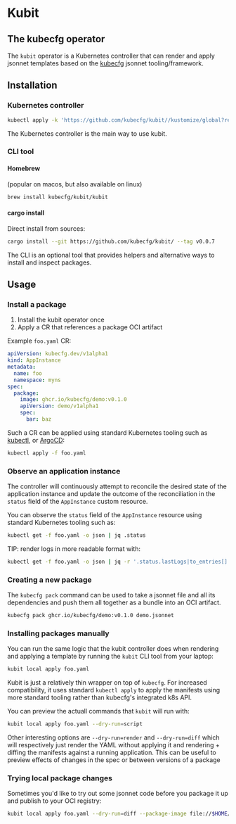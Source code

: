 # Kubit

## The kubecfg operator

The `kubit` operator is a Kubernetes controller that can render and apply jsonnet templates based on the [kubecfg](https://github.com/kubecfg/kubecfg) jsonnet tooling/framework.


## Installation

### Kubernetes controller

```bash
kubectl apply -k 'https://github.com/kubecfg/kubit//kustomize/global?ref=v0.0.7'
```

The Kubernetes controller is the main way to use kubit.

### CLI tool

#### Homebrew

(popular on macos, but also available on linux)

```bash
brew install kubecfg/kubit/kubit
```

#### cargo install

Direct install from sources:

```bash
cargo install --git https://github.com/kubecfg/kubit/ --tag v0.0.7
```

The CLI is an optional tool that provides helpers and alternative ways to install and inspect packages.

## Usage

### Install a package

1. Install the kubit operator once
2. Apply a CR that references a package OCI artifact

Example `foo.yaml` CR:

```yaml
apiVersion: kubecfg.dev/v1alpha1
kind: AppInstance
metadata:
  name: foo
  namespace: myns
spec:
  package:
    image: ghcr.io/kubecfg/demo:v0.1.0
    apiVersion: demo/v1alpha1
    spec:
      bar: baz
```

Such a CR can be applied using standard Kubernetes tooling such as [kubectl](https://kubernetes.io/docs/tasks/tools/#kubectl),
or [ArgoCD](https://argoproj.github.io/cd/):

```bash
kubectl apply -f foo.yaml
```

### Observe an application instance

The controller will continuously attempt to reconcile the desired state of the application instance
and update the outcome of the reconciliation in the `status` field of the `AppInstance` custom resource.

You can observe the `status` field of the `AppInstance` resource using standard Kubernetes tooling such as:

```bash
kubectl get -f foo.yaml -o json | jq .status
```

TIP: render logs in more readable format with:

```bash
kubectl get -f foo.yaml -o json | jq -r '.status.lastLogs|to_entries[] | "\(.key): \(.value)"'
```

### Creating a new package

The `kubecfg pack` command can be used to take a jsonnet file and all its dependencies and push them
all together as a bundle into an OCI artifact.

```bash
kubecfg pack ghcr.io/kubecfg/demo:v0.1.0 demo.jsonnet
```

### Installing packages manually

You can run the same logic that the kubit controller does when rendering and applying a template by running
the `kubit` CLI tool from your laptop:

```bash
kubit local apply foo.yaml
```

Kubit is just a relatively thin wrapper on top of `kubecfg`.
For increased compatibility, it uses standard `kubectl apply` to apply the manifests using more standard
tooling rather than kubecfg's integrated k8s API.

You can preview the actuall commands that `kubit` will run with:

```bash
kubit local apply foo.yaml --dry-run=script
```

Other interesting options are `--dry-run=render` and `--dry-run=diff` which will respectively just render the YAML without applying it
and rendering + diffing the manifests against a running application. This can be useful to preview effects of changes in the spec or
between versions of a package

### Trying local package changes

Sometimes you'd like to try out some jsonnet code before you package it up and publish to your OCI registry:

```bash
kubit local apply foo.yaml --dry-run=diff --package-image file://$HOME/my-project/my-main.jsonnet
```
